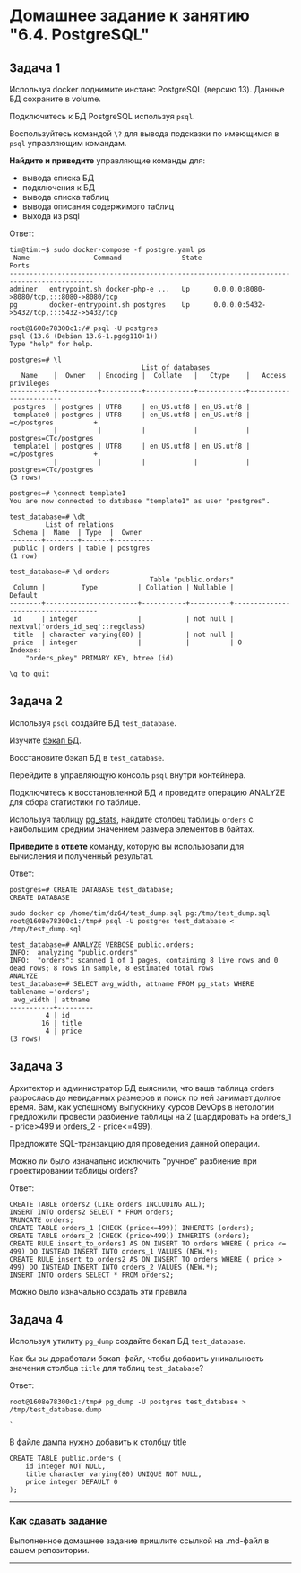 # Домашнее задание к занятию "6.4. PostgreSQL"

## Задача 1

Используя docker поднимите инстанс PostgreSQL (версию 13). Данные БД сохраните в volume.

Подключитесь к БД PostgreSQL используя `psql`.

Воспользуйтесь командой `\?` для вывода подсказки по имеющимся в `psql` управляющим командам.

**Найдите и приведите** управляющие команды для:
- вывода списка БД
- подключения к БД
- вывода списка таблиц
- вывода описания содержимого таблиц
- выхода из psql

Ответ:
```shell
tim@tim:~$ sudo docker-compose -f postgre.yaml ps
 Name                Command               State                    Ports
-------------------------------------------------------------------------------------------
adminer   entrypoint.sh docker-php-e ...   Up      0.0.0.0:8080->8080/tcp,:::8080->8080/tcp
pg        docker-entrypoint.sh postgres    Up      0.0.0.0:5432->5432/tcp,:::5432->5432/tcp

root@1608e78300c1:/# psql -U postgres
psql (13.6 (Debian 13.6-1.pgdg110+1))
Type "help" for help.

postgres=# \l
                                 List of databases
   Name    |  Owner   | Encoding |  Collate   |   Ctype    |   Access privileges
-----------+----------+----------+------------+------------+-----------------------
 postgres  | postgres | UTF8     | en_US.utf8 | en_US.utf8 |
 template0 | postgres | UTF8     | en_US.utf8 | en_US.utf8 | =c/postgres          +
           |          |          |            |            | postgres=CTc/postgres
 template1 | postgres | UTF8     | en_US.utf8 | en_US.utf8 | =c/postgres          +
           |          |          |            |            | postgres=CTc/postgres
(3 rows)

postgres=# \connect template1
You are now connected to database "template1" as user "postgres".

test_database=# \dt
         List of relations
 Schema |  Name  | Type  |  Owner
--------+--------+-------+----------
 public | orders | table | postgres
(1 row)

test_database=# \d orders
                                   Table "public.orders"
 Column |         Type          | Collation | Nullable |              Default
--------+-----------------------+-----------+----------+------------------------------------
 id     | integer               |           | not null | nextval('orders_id_seq'::regclass)
 title  | character varying(80) |           | not null |
 price  | integer               |           |          | 0
Indexes:
    "orders_pkey" PRIMARY KEY, btree (id)

\q to quit

```

## Задача 2

Используя `psql` создайте БД `test_database`.

Изучите [бэкап БД](https://github.com/netology-code/virt-homeworks/tree/master/06-db-04-postgresql/test_data).

Восстановите бэкап БД в `test_database`.

Перейдите в управляющую консоль `psql` внутри контейнера.

Подключитесь к восстановленной БД и проведите операцию ANALYZE для сбора статистики по таблице.

Используя таблицу [pg_stats](https://postgrespro.ru/docs/postgresql/12/view-pg-stats), найдите столбец таблицы `orders` 
с наибольшим средним значением размера элементов в байтах.

**Приведите в ответе** команду, которую вы использовали для вычисления и полученный результат.

Ответ:
```shell
postgres=# CREATE DATABASE test_database;
CREATE DATABASE

sudo docker cp /home/tim/dz64/test_dump.sql pg:/tmp/test_dump.sql
root@1608e78300c1:/tmp# psql -U postgres test_database < /tmp/test_dump.sql

test_database=# ANALYZE VERBOSE public.orders;
INFO:  analyzing "public.orders"
INFO:  "orders": scanned 1 of 1 pages, containing 8 live rows and 0 dead rows; 8 rows in sample, 8 estimated total rows
ANALYZE
test_database=# SELECT avg_width, attname FROM pg_stats WHERE tablename ='orders';
 avg_width | attname
-----------+---------
         4 | id
        16 | title
         4 | price
(3 rows)

```

## Задача 3

Архитектор и администратор БД выяснили, что ваша таблица orders разрослась до невиданных размеров и
поиск по ней занимает долгое время. Вам, как успешному выпускнику курсов DevOps в нетологии предложили
провести разбиение таблицы на 2 (шардировать на orders_1 - price>499 и orders_2 - price<=499).

Предложите SQL-транзакцию для проведения данной операции.

Можно ли было изначально исключить "ручное" разбиение при проектировании таблицы orders?

Ответ:
```shell
CREATE TABLE orders2 (LIKE orders INCLUDING ALL);
INSERT INTO orders2 SELECT * FROM orders;
TRUNCATE orders;
CREATE TABLE orders_1 (CHECK (price<=499)) INHERITS (orders);
CREATE TABLE orders_2 (CHECK (price>499)) INHERITS (orders);
CREATE RULE insert_to_orders1 AS ON INSERT TO orders WHERE ( price <= 499) DO INSTEAD INSERT INTO orders_1 VALUES (NEW.*);
CREATE RULE insert_to_orders2 AS ON INSERT TO orders WHERE ( price > 499) DO INSTEAD INSERT INTO orders_2 VALUES (NEW.*);
INSERT INTO orders SELECT * FROM orders2;
```
Можно было изначально создать эти правила

## Задача 4

Используя утилиту `pg_dump` создайте бекап БД `test_database`.

Как бы вы доработали бэкап-файл, чтобы добавить уникальность значения столбца `title` для таблиц `test_database`?


Ответ:
```shell
root@1608e78300c1:/tmp# pg_dump -U postgres test_database > /tmp/test_database.dump

`
```
В файле дампа нужно добавить к столбцу title
```shell
CREATE TABLE public.orders (
    id integer NOT NULL,
    title character varying(80) UNIQUE NOT NULL,
    price integer DEFAULT 0
);
```
---

### Как cдавать задание

Выполненное домашнее задание пришлите ссылкой на .md-файл в вашем репозитории.

---